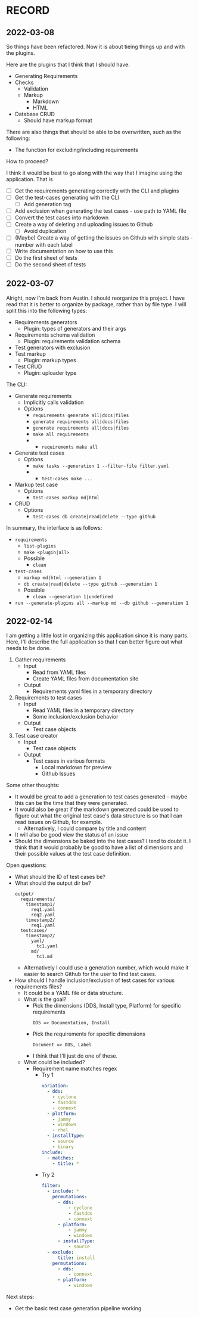 # RECORD

## 2022-03-08

So things have been refactored. Now it is about tieing things up and with the plugins.

Here are the plugins that I think that I should have:

- Generating Requirements
- Checks
  - Validation
  - Markup
    - Markdown
    - HTML
- Database CRUD
  - Should have markup format

There are also things that should be able to be overwritten, such as the following:

- The function for excluding/including requirements

How to proceed?

I think it would be best to go along with the way that I imagine using the application. That is

- [ ] Get the requirements generating correctly with the CLI and plugins
- [ ] Get the test-cases generating with the CLI
  - [ ] Add generation tag
- [ ] Add exclusion when generating the test cases - use path to YAML file
- [ ] Convert the test cases into markdown
- [ ] Create a way of deleting and uploading issues to Github
  - [ ] Avoid duplication
- [ ] (Maybe) Create a way of getting the issues on Github with simple stats - number with each label
- [ ] Write documentation on how to use this
- [ ] Do the first sheet of tests
- [ ] Do the second sheet of tests

## 2022-03-07

Alright, now I'm back from Austin. I should reorganize this project. I have read that it is better to organize by package, rather than by file type. I will split this into the following types:

- Requirements generators
  - Plugin: types of generators and their args
- Requirements schema validation
  - Plugin: requirements validation schema
- Test generators with exclusion
- Test markup
  - Plugin: markup types
- Test CRUD
  - Plugin: uploader type

The CLI:

- Generate requirements
  - Implicitly calls validation
  - Options
    - `requirements generate all|docs|files`
    - `generate requirements all|docs|files`
    - `generate requirements all|docs|files`
    - `make all requirements`
    - - `requirements make all`
- Generate test cases
  - Options
    - `make tasks --generation 1 --filter-file filter.yaml`
    - - `test-cases make ...`
- Markup test case
  - Options
    - `test-cases markup md|html`
- CRUD
  - Options
    - `test-cases db create|read|delete --type github`

In summary, the interface is as follows:

- `requirements`
  - `list-plugins`
  - `make <plugin|all>`
  - Possible
    - `clean`
- `test-cases`
  - `markup md|html --generation 1`
  - `db create|read|delete --type github --generation 1`
  - Possible
    - `clean --generation 1|undefined`
- `run --generate-plugins all --markup md --db github --generation 1`

## 2022-02-14

I am getting a little lost in organizing this application since it is many parts.
Here, I'll describe the full application so that I can better figure out what needs to be done.

1. Gather requirements
   - Input
     - Read from YAML files
     - Create YAML files from documentation site
   - Output
     - Requirements yaml files in a temporary directory
2. Requirements to test cases
   - Input
     - Read YAML files in a temporary directory
     - Some inclusion/exclusion behavior
   - Output
     - Test case objects
3. Test case creator
   - Input
     - Test case objects
   - Output
     - Test cases in various formats
       - Local markdown for preview
       - Github Issues

Some other thoughts:

- It would be great to add a generation to test cases generated - maybe this can be the time that they were generated.
- It would also be great if the markdown generated could be used to figure out what the original test case's data structure is so that I can read issues on Github, for example.
  - Alternatively, I could compare by title and content
- It will also be good view the status of an issue
- Should the dimensions be baked into the test cases? I tend to doubt it. I think that it would probably be good to have a list of dimensions and their possible values at the test case definition.

Open questions:

- What should the ID of test cases be?
- What should the output dir be?
  ```text
  output/
    requirements/
      timestamp1/
        req1.yaml
        req2.yaml
      timestamp2/
        req1.yaml
    testcases/
      timestamp2/
        yaml/
          tc1.yaml
        md/
          tc1.md
  ```
  - Alternatively I could use a generation number, which would make it easier to search Github for the user to find test cases.
- How should I handle inclusion/exclusion of test cases for various requirements files?
  - It could be a YAML file or data structure.
  - What is the goal?
    - Pick the dimensions (DDS, Install type, Platform) for specific requirements
      ```
      DDS => Documentation, Install
      ```
    - Pick the requirements for specific dimensions
      ```
      Document => DDS, Label
      ```
    - I think that I'll just do one of these.
  - What could be included?
    - Requirement name matches regex
      - Try 1
        ```yaml
        variation:
          - dds:
            - cyclone
            - fastdds
            - connext
          - platform:
            - jammy
            - windows
            - rhel
          - installType:
            - source
            - binary
        include:
          - matches:
            - title: *
        ```
      - Try 2
        ```yaml
        filter:
          - include: *
            permutations:
              - dds:
                  - cyclone
                  - fastdds
                  - connext
              - platform:
                  - jammy
                  - windows
              - installType:
                  - source
          - exclude:
              title: install
            permutations:
              - dds:
                  - connext
              - platform:
                  - windows
        ```

Next steps:

- Get the basic test case generation pipeline working
